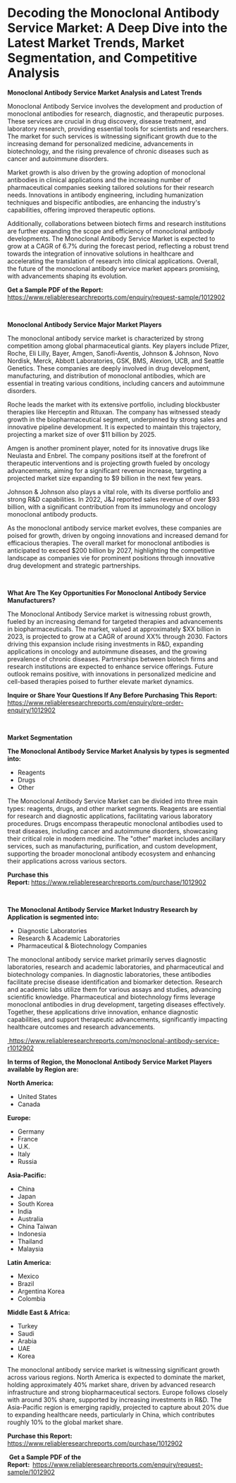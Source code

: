 <p><h1>Decoding the Monoclonal Antibody Service Market: A Deep Dive into the Latest Market Trends, Market Segmentation, and Competitive Analysis</h1></p><p><strong>Monoclonal Antibody Service Market Analysis and Latest Trends</strong></p>
<p><p>Monoclonal Antibody Service involves the development and production of monoclonal antibodies for research, diagnostic, and therapeutic purposes. These services are crucial in drug discovery, disease treatment, and laboratory research, providing essential tools for scientists and researchers. The market for such services is witnessing significant growth due to the increasing demand for personalized medicine, advancements in biotechnology, and the rising prevalence of chronic diseases such as cancer and autoimmune disorders.</p><p>Market growth is also driven by the growing adoption of monoclonal antibodies in clinical applications and the increasing number of pharmaceutical companies seeking tailored solutions for their research needs. Innovations in antibody engineering, including humanization techniques and bispecific antibodies, are enhancing the industry's capabilities, offering improved therapeutic options.</p><p>Additionally, collaborations between biotech firms and research institutions are further expanding the scope and efficiency of monoclonal antibody developments. The Monoclonal Antibody Service Market is expected to grow at a CAGR of 6.7% during the forecast period, reflecting a robust trend towards the integration of innovative solutions in healthcare and accelerating the translation of research into clinical applications. Overall, the future of the monoclonal antibody service market appears promising, with advancements shaping its evolution.</p></p>
<p><strong>Get a Sample PDF of the Report:&nbsp;</strong> <a href="https://www.reliableresearchreports.com/enquiry/request-sample/1012902?utm_campaign=3563&utm_medium=2&utm_source=Github&utm_content=ia&utm_term=17042025&utm_id=monoclonal-antibody-service">https://www.reliableresearchreports.com/enquiry/request-sample/1012902</a></p>
<p>&nbsp;</p>
<p><strong>Monoclonal Antibody Service Major Market Players</strong></p>
<p><p>The monoclonal antibody service market is characterized by strong competition among global pharmaceutical giants. Key players include Pfizer, Roche, Eli Lilly, Bayer, Amgen, Sanofi-Aventis, Johnson & Johnson, Novo Nordisk, Merck, Abbott Laboratories, GSK, BMS, Alexion, UCB, and Seattle Genetics. These companies are deeply involved in drug development, manufacturing, and distribution of monoclonal antibodies, which are essential in treating various conditions, including cancers and autoimmune disorders.</p><p>Roche leads the market with its extensive portfolio, including blockbuster therapies like Herceptin and Rituxan. The company has witnessed steady growth in the biopharmaceutical segment, underpinned by strong sales and innovative pipeline development. It is expected to maintain this trajectory, projecting a market size of over $11 billion by 2025.</p><p>Amgen is another prominent player, noted for its innovative drugs like Neulasta and Enbrel. The company positions itself at the forefront of therapeutic interventions and is projecting growth fueled by oncology advancements, aiming for a significant revenue increase, targeting a projected market size expanding to $9 billion in the next few years.</p><p>Johnson & Johnson also plays a vital role, with its diverse portfolio and strong R&D capabilities. In 2022, J&J reported sales revenue of over $93 billion, with a significant contribution from its immunology and oncology monoclonal antibody products.</p><p>As the monoclonal antibody service market evolves, these companies are poised for growth, driven by ongoing innovations and increased demand for efficacious therapies. The overall market for monoclonal antibodies is anticipated to exceed $200 billion by 2027, highlighting the competitive landscape as companies vie for prominent positions through innovative drug development and strategic partnerships.</p></p>
<p>&nbsp;</p>
<p><strong>What Are The Key Opportunities For Monoclonal Antibody Service Manufacturers?</strong></p>
<p><p>The Monoclonal Antibody Service market is witnessing robust growth, fueled by an increasing demand for targeted therapies and advancements in biopharmaceuticals. The market, valued at approximately $XX billion in 2023, is projected to grow at a CAGR of around XX% through 2030. Factors driving this expansion include rising investments in R&D, expanding applications in oncology and autoimmune diseases, and the growing prevalence of chronic diseases. Partnerships between biotech firms and research institutions are expected to enhance service offerings. Future outlook remains positive, with innovations in personalized medicine and cell-based therapies poised to further elevate market dynamics.</p></p>
<p><strong>Inquire or Share Your Questions If Any Before Purchasing This Report:</strong> <a href="https://www.reliableresearchreports.com/enquiry/pre-order-enquiry/1012902?utm_campaign=3563&utm_medium=2&utm_source=Github&utm_content=ia&utm_term=17042025&utm_id=monoclonal-antibody-service">https://www.reliableresearchreports.com/enquiry/pre-order-enquiry/1012902</a></p>
<p>&nbsp;</p>
<p><strong>Market Segmentation</strong></p>
<p><strong>The Monoclonal Antibody Service Market Analysis by types is segmented into:</strong></p>
<p><ul><li>Reagents</li><li>Drugs</li><li>Other</li></ul></p>
<p><p>The Monoclonal Antibody Service Market can be divided into three main types: reagents, drugs, and other market segments. Reagents are essential for research and diagnostic applications, facilitating various laboratory procedures. Drugs encompass therapeutic monoclonal antibodies used to treat diseases, including cancer and autoimmune disorders, showcasing their critical role in modern medicine. The "other" market includes ancillary services, such as manufacturing, purification, and custom development, supporting the broader monoclonal antibody ecosystem and enhancing their applications across various sectors.</p></p>
<p><strong>Purchase this Report:&nbsp;</strong><a href="https://www.reliableresearchreports.com/purchase/1012902?utm_campaign=3563&utm_medium=2&utm_source=Github&utm_content=ia&utm_term=17042025&utm_id=monoclonal-antibody-service">https://www.reliableresearchreports.com/purchase/1012902</a></p>
<p>&nbsp;</p>
<p><strong>The Monoclonal Antibody Service Market Industry Research by Application is segmented into:</strong></p>
<p><ul><li>Diagnostic Laboratories</li><li>Research & Academic Laboratories</li><li>Pharmaceutical & Biotechnology Companies</li></ul></p>
<p><p>The monoclonal antibody service market primarily serves diagnostic laboratories, research and academic laboratories, and pharmaceutical and biotechnology companies. In diagnostic laboratories, these antibodies facilitate precise disease identification and biomarker detection. Research and academic labs utilize them for various assays and studies, advancing scientific knowledge. Pharmaceutical and biotechnology firms leverage monoclonal antibodies in drug development, targeting diseases effectively. Together, these applications drive innovation, enhance diagnostic capabilities, and support therapeutic advancements, significantly impacting healthcare outcomes and research advancements.</p></p>
<p><a href="https://www.reliableresearchreports.com/monoclonal-antibody-service-r1012902?utm_campaign=3563&utm_medium=2&utm_source=Github&utm_content=ia&utm_term=17042025&utm_id=monoclonal-antibody-service">&nbsp;https://www.reliableresearchreports.com/monoclonal-antibody-service-r1012902</a></p>
<p><strong>In terms of Region, the Monoclonal Antibody Service Market Players available by Region are:</strong></p>
<p>
    <p> <strong> North America: </strong>
        <ul>
            <li>United States</li>
            <li>Canada</li>
        </ul>
        </p> 
    <p> <strong> Europe: </strong>
        <ul>
            <li>Germany</li>
            <li>France</li>
            <li>U.K.</li>
            <li>Italy</li>
            <li>Russia</li>
        </ul>
        </p> 
    <p> <strong> Asia-Pacific: </strong>
        <ul>
            <li>China</li>
            <li>Japan</li>
            <li>South Korea</li>
            <li>India</li>
            <li>Australia</li>
            <li>China Taiwan</li>
            <li>Indonesia</li>
            <li>Thailand</li>
            <li>Malaysia</li>
        </ul>
        </p> 
    <p> <strong> Latin America: </strong>
        <ul>
            <li>Mexico</li>
            <li>Brazil</li>
            <li>Argentina Korea</li>
            <li>Colombia</li>
        </ul>
        </p> 
    <p> <strong> Middle East & Africa: </strong>
        <ul>
            <li>Turkey</li>
            <li>Saudi</li>
            <li>Arabia</li>
            <li>UAE</li>
            <li>Korea</li>
        </ul>
    </p>
    </p>
<p><p>The monoclonal antibody service market is witnessing significant growth across various regions. North America is expected to dominate the market, holding approximately 40% market share, driven by advanced research infrastructure and strong biopharmaceutical sectors. Europe follows closely with around 30% share, supported by increasing investments in R&D. The Asia-Pacific region is emerging rapidly, projected to capture about 20% due to expanding healthcare needs, particularly in China, which contributes roughly 10% to the global market share.</p></p>
<p><strong>Purchase this Report: </strong><a href="https://www.reliableresearchreports.com/purchase/1012902?utm_campaign=3563&utm_medium=2&utm_source=Github&utm_content=ia&utm_term=17042025&utm_id=monoclonal-antibody-service">https://www.reliableresearchreports.com/purchase/1012902</a></p>
<p>&nbsp;<strong>Get a Sample PDF of the Report:&nbsp;&nbsp;</strong><a href="https://www.reliableresearchreports.com/enquiry/request-sample/1012902?utm_campaign=3563&utm_medium=2&utm_source=Github&utm_content=ia&utm_term=17042025&utm_id=monoclonal-antibody-service">https://www.reliableresearchreports.com/enquiry/request-sample/1012902</a></p>
<p><strong></strong></p>
<p><p></p><p></p><p></p></p>